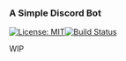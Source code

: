 ### A Simple Discord Bot
[![License: MIT](https://img.shields.io/badge/License-MIT-blue.svg)](/LICENSE)[![Build Status](https://travis-ci.com/juan-medina/cecibot.svg?branch=master)](https://travis-ci.com/juan-medina/cecibot)

WIP